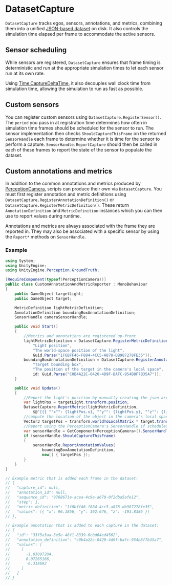 # DatasetCapture

`DatasetCapture` tracks egos, sensors, annotations, and metrics, combining them into a unified [JSON-based dataset](Schema/Synthetic_Dataset_Schema.md) on disk. It also controls the simulation time elapsed per frame to accommodate the active sensors.


## Sensor scheduling
While sensors are registered, `DatasetCapture` ensures that frame timing is deterministic and run at the appropriate simulation times to let each sensor run at its own rate.

Using [Time.CaptureDeltaTime](https://docs.unity3d.com/ScriptReference/Time-captureDeltaTime.html), it also decouples wall clock time from simulation time, allowing the simulation to run as fast as possible.

## Custom sensors
You can register custom sensors using `DatasetCapture.RegisterSensor()`. The `period` you pass in at registration time determines how often in simulation time frames should be scheduled for the sensor to run. The sensor implementation then checks `ShouldCaptureThisFrame` on the returned `SensorHandle` each frame to determine whether it is time for the sensor to perform a capture. `SensorHandle.ReportCapture` should then be called in each of these frames to report the state of the sensor to populate the dataset.

## Custom annotations and metrics
In addition to the common annotations and metrics produced by [PerceptionCamera](PerceptionCamera.md), scripts can produce their own via `DatasetCapture`. You must first register annotation and metric definitions using `DatasetCapture.RegisterAnnotationDefinition()` or `DatasetCapture.RegisterMetricDefinition()`. These return `AnnotationDefinition` and `MetricDefinition` instances which you can then use to report values during runtime.

Annotations and metrics are always associated with the frame they are reported in. They may also be associated with a specific sensor by using the `Report*` methods on `SensorHandle`.

### Example
<!-- If you change this, change it in PerceptionURP/Assets/Examples/CustomAnnotationAndMetricReporter.cs as well -->
```csharp
using System;
using UnityEngine;
using UnityEngine.Perception.GroundTruth;

[RequireComponent(typeof(PerceptionCamera))]
public class CustomAnnotationAndMetricReporter : MonoBehaviour
{
    public GameObject targetLight;
    public GameObject target;

    MetricDefinition lightMetricDefinition;
    AnnotationDefinition boundingBoxAnnotationDefinition;
    SensorHandle cameraSensorHandle;

    public void Start()
    {
        //Metrics and annotations are registered up-front
        lightMetricDefinition = DatasetCapture.RegisterMetricDefinition(
            "Light position",
            "The world-space position of the light",
            Guid.Parse("1F6BFF46-F884-4CC5-A878-DB987278FE35"));
        boundingBoxAnnotationDefinition = DatasetCapture.RegisterAnnotationDefinition(
            "Target bounding box",
            "The position of the target in the camera's local space",
            id: Guid.Parse("C0B4A22C-0420-4D9F-BAFC-954B8F7B35A7"));
    }

    public void Update()
    {
        //Report the light's position by manually creating the json array string.
        var lightPos = targetLight.transform.position;
        DatasetCapture.ReportMetric(lightMetricDefinition,
            $@"[{{ ""x"": {lightPos.x}, ""y"": {lightPos.y}, ""z"": {lightPos.z} }}]");
        //compute the location of the object in the camera's local space
        Vector3 targetPos = transform.worldToLocalMatrix * target.transform.position;
        //Report using the PerceptionCamera's SensorHandle if scheduled this frame
        var sensorHandle = GetComponent<PerceptionCamera>().SensorHandle;
        if (sensorHandle.ShouldCaptureThisFrame)
        {
            sensorHandle.ReportAnnotationValues(
                boundingBoxAnnotationDefinition,
                new[] { targetPos });
        }
    }
}

// Example metric that is added each frame in the dataset:
// {
//   "capture_id": null,
//   "annotation_id": null,
//   "sequence_id": "9768671e-acea-4c9e-a670-0f2dba5afe12",
//   "step": 1,
//   "metric_definition": "1f6bff46-f884-4cc5-a878-db987278fe35",
//   "values": [{ "x": 96.1856, "y": 192.676, "z": -193.8386 }]
// },

// Example annotation that is added to each capture in the dataset:
// {
//   "id": "33f5a3aa-3e5e-48f1-8339-6cbd64ed4562",
//   "annotation_definition": "c0b4a22c-0420-4d9f-bafc-954b8f7b35a7",
//   "values": [
//     [
//       -1.03097284,
//       0.07265166,
//       -6.318692
//     ]
//   ]
// }

```